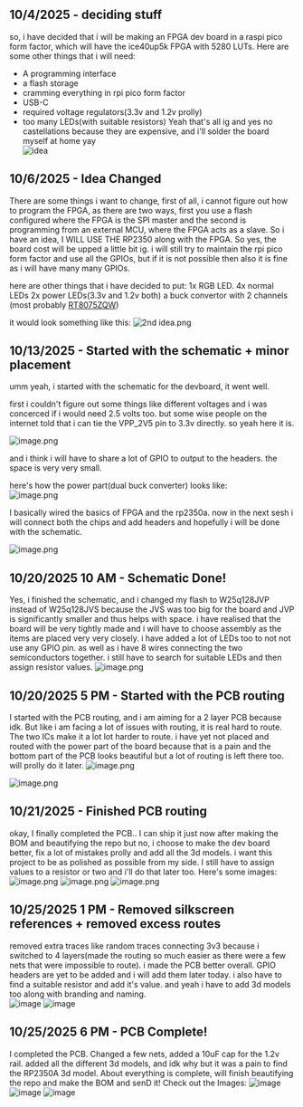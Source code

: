 <!--
  ===================    !!READ THIS NOTICE!!   ====================
  DO NOT edit this file manually. Your changes WILL BE OVERWRITTEN!
  This journal is auto generated and updated by Hack Club Blueprint.
  To edit this file, please edit your journal entries on Blueprint.
  ==================================================================
-->

## 10/4/2025 - deciding stuff  

so, i have decided that i will be making an FPGA dev board in a raspi pico form factor, which will have the ice40up5k FPGA with 5280 LUTs. Here are some other things that i will need:

- A programming interface
- a flash storage
- cramming everything in rpi pico form factor
- USB-C
- required voltage regulators(3.3v and 1.2v prolly)
- too many LEDs(with suitable resistors)
Yeah that's all ig
and yes no castellations because they are expensive, and i'll solder the board myself at home yay  
![idea](https://blueprint.hackclub.com/user-attachments/blobs/redirect/eyJfcmFpbHMiOnsiZGF0YSI6Mjg4LCJwdXIiOiJibG9iX2lkIn19--b00060d209cb6fc6c737776353e2574036629646/image.png)
  

## 10/6/2025 - Idea Changed  

There are some things i want to change, first of all, i cannot figure out how to program the FPGA, as there are two ways, first you use a flash configured where the FPGA is the SPI master and the second is programming from an external MCU, where the FPGA acts as a slave. So i have an idea, I WILL USE THE RP2350 along with the FPGA. So yes, the board cost will be upped a little bit ig. i will still try to maintain the rpi pico form factor and use all the GPIOs, but if it is not possible then also it is fine as i will have many many GPIOs.

here are other things that i have decided to put:
1x RGB LED.
4x normal LEDs
2x power LEDs(3.3v and 1.2v both)
a buck convertor with 2 channels (most probably [RT8075ZQW](https://www.lcsc.com/product-detail/C250416.html))

it would look something like this:
![2nd idea.png](https://blueprint.hackclub.com/user-attachments/blobs/redirect/eyJfcmFpbHMiOnsiZGF0YSI6NzA5LCJwdXIiOiJibG9iX2lkIn19--7cf58b2690038494475a9c700fb55d967b5823ed/image.png)
  

## 10/13/2025 - Started with the schematic + minor placement  

umm yeah, i started with the schematic for the devboard, it went well.  

first i couldn't figure out some things like different voltages and i was concerced if i would need 2.5 volts too. but some wise people on the internet told that i can tie the VPP_2V5 pin to 3.3v directly. so yeah here it is.  

![image.png](https://blueprint.hackclub.com/user-attachments/blobs/proxy/eyJfcmFpbHMiOnsiZGF0YSI6MjAyNiwicHVyIjoiYmxvYl9pZCJ9fQ==--1ab870271de5a5cc37668f126e9827509030f457/image.png)  


and i think i will have to share a lot of GPIO to output to the headers. the space is very very small.  

here's how the power part(dual buck converter) looks like:  
![image.png](https://blueprint.hackclub.com/user-attachments/blobs/proxy/eyJfcmFpbHMiOnsiZGF0YSI6MjAyOCwicHVyIjoiYmxvYl9pZCJ9fQ==--ebf36cdf682d56c1c31c8c17b9cb248295c430fb/image.png)  

I basically wired the basics of FPGA and the rp2350a. now in the next sesh i will connect both the chips and add headers and hopefully i will be done with the schematic.  

![image.png](https://blueprint.hackclub.com/user-attachments/blobs/proxy/eyJfcmFpbHMiOnsiZGF0YSI6MjAyNywicHVyIjoiYmxvYl9pZCJ9fQ==--3a3b6c45d02533d0de12d95c77d68549f5045b23/image.png)
  

## 10/20/2025 10 AM - Schematic Done!  

Yes, i finished the schematic, and i changed my flash to W25q128JVP instead of W25q128JVS because the JVS was too big for the board and JVP is significantly smaller and thus helps with space. i have realised that the board will be very tightly made and i will have to choose assembly as the items are placed very very closely. i have added a lot of LEDs too to not not use any GPIO pin. as well as i have 8 wires connecting the two semiconductors together. i still have to search for suitable LEDs and then assign resistor values.
![image.png](https://blueprint.hackclub.com/user-attachments/blobs/proxy/eyJfcmFpbHMiOnsiZGF0YSI6MzY3OCwicHVyIjoiYmxvYl9pZCJ9fQ==--acb66df7313854712125ff0daefc31ec130f8599/image.png)
  

## 10/20/2025 5 PM - Started with the PCB routing  

I started with the PCB routing, and i am aiming for a 2 layer PCB because idk. But like i am facing a lot of issues with routing, it is real hard to route. The two ICs make it a lot lot harder to route. i have yet not placed and routed with the power part of the board because that is a pain and the bottom part of the PCB looks beautiful but a lot of routing is left there too. will prolly do it later.  ![image.png](https://blueprint.hackclub.com/user-attachments/blobs/proxy/eyJfcmFpbHMiOnsiZGF0YSI6MzcxNCwicHVyIjoiYmxvYl9pZCJ9fQ==--cb01718349a88ec91ebedc06619f707d055681c7/image.png)

![image.png](https://blueprint.hackclub.com/user-attachments/blobs/proxy/eyJfcmFpbHMiOnsiZGF0YSI6MzcxMywicHVyIjoiYmxvYl9pZCJ9fQ==--6362833e6fb7addff4e2c7dc8036e0f717aec074/image.png)  
  

## 10/21/2025 - Finished PCB routing  

okay, I finally completed the PCB.. I can ship it just now after making the BOM and beautifying the repo but no, i choose to make the dev board better, fix a lot of mistakes prolly and add all the 3d models. i want this project to be as polished as possible from my side. I still have to assign values to a resistor or two and i'll do that later too. Here's some images:
![image.png](https://blueprint.hackclub.com/user-attachments/blobs/proxy/eyJfcmFpbHMiOnsiZGF0YSI6NDAwNCwicHVyIjoiYmxvYl9pZCJ9fQ==--d6489ac0b8a6fcd7e6a52734d43373b919479f80/image.png)
![image.png](https://blueprint.hackclub.com/user-attachments/blobs/proxy/eyJfcmFpbHMiOnsiZGF0YSI6NDAwNSwicHVyIjoiYmxvYl9pZCJ9fQ==--5f50ee39e98dbfe3283c0c428b6ed6fb786f1f9f/image.png)
![image.png](https://blueprint.hackclub.com/user-attachments/blobs/proxy/eyJfcmFpbHMiOnsiZGF0YSI6NDAwMywicHVyIjoiYmxvYl9pZCJ9fQ==--487f55accceeb5de272b214df2befc08e7b007c9/image.png)
  

## 10/25/2025 1 PM - Removed silkscreen references + removed excess routes  

removed extra traces like random traces connecting 3v3 because i switched to 4 layers(made the routing so much easier as there were a few nets that were impossible to route). i made the PCB better overall. GPIO headers are yet to be added and i will add them later today. i also have to find a suitable resistor and add it's value. and yeah i have to add 3d models too along with branding and naming.  
![image](https://blueprint.hackclub.com/user-attachments/blobs/proxy/eyJfcmFpbHMiOnsiZGF0YSI6NTM3NiwicHVyIjoiYmxvYl9pZCJ9fQ==--f07c5fe68b04c5cb63bc48d48afe58dfbf048503/image.png)
![image](https://blueprint.hackclub.com/user-attachments/blobs/proxy/eyJfcmFpbHMiOnsiZGF0YSI6NTM3NSwicHVyIjoiYmxvYl9pZCJ9fQ==--70e012ac1dd14265114d0d3031cf44c7df2779af/image.png)

  

## 10/25/2025 6 PM - PCB Complete!  

I completed the PCB. Changed a few nets, added a 10uF cap for the 1.2v rail. added all the different 3d models, and idk why but it was a pain to find the RP2350A 3d model. About everything is complete, will finish beautifying the repo and make the BOM and senD it! Check out the Images:
![image](https://blueprint.hackclub.com/user-attachments/blobs/proxy/eyJfcmFpbHMiOnsiZGF0YSI6NTQzNiwicHVyIjoiYmxvYl9pZCJ9fQ==--43d1ab43b6ba573598102488ee03a43e2ff56d0d/image.png)
![image](https://blueprint.hackclub.com/user-attachments/blobs/proxy/eyJfcmFpbHMiOnsiZGF0YSI6NTQzOSwicHVyIjoiYmxvYl9pZCJ9fQ==--202642becc07420af9606d353ce87e4202b5e54a/image.png)
![image](https://blueprint.hackclub.com/user-attachments/blobs/proxy/eyJfcmFpbHMiOnsiZGF0YSI6NTQzOCwicHVyIjoiYmxvYl9pZCJ9fQ==--5804e25a84a97c522279d1fd9248fe4041c96012/image.png)
  

